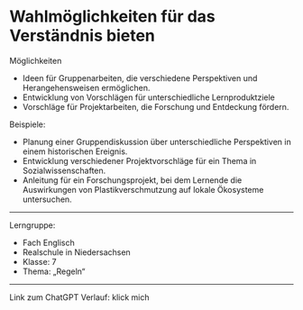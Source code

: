 # Wahlmöglichkeiten für das Verständnis bieten

Möglichkeiten
- Ideen für Gruppenarbeiten, die verschiedene Perspektiven und Herangehensweisen ermöglichen.
- Entwicklung von Vorschlägen für unterschiedliche Lernproduktziele
- Vorschläge für Projektarbeiten, die Forschung und Entdeckung fördern.

Beispiele:
- Planung einer Gruppendiskussion über unterschiedliche Perspektiven in einem historischen Ereignis.
- Entwicklung verschiedener Projektvorschläge für ein Thema in Sozialwissenschaften.
- Anleitung für ein Forschungsprojekt, bei dem Lernende die Auswirkungen von Plastikverschmutzung auf lokale Ökosysteme untersuchen.

----

Lerngruppe:
- Fach Englisch
- Realschule in Niedersachsen
- Klasse: 7
- Thema: „Regeln“

-----

Link zum ChatGPT Verlauf: klick mich

